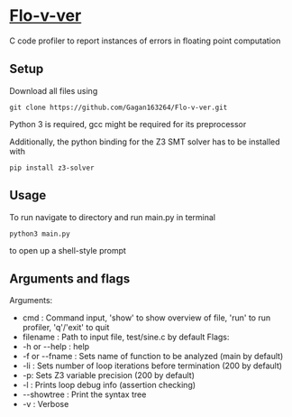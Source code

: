 # [Flo-v-ver](https://github.com/Gagan163264/Flo-v-ver.git)

C code profiler to report instances of errors in floating point computation
## Setup
Download all files using 

`git clone https://github.com/Gagan163264/Flo-v-ver.git`

Python 3 is required, gcc might be required for its preprocessor

Additionally, the python binding for the Z3 SMT solver has to be installed with

`pip install z3-solver`

## Usage
To run navigate to directory and run main.py in terminal

`python3 main.py`

to open up a shell-style prompt

## Arguments and flags
Arguments:
- cmd : Command input, 'show' to show overview of file, 'run' to run profiler, 'q'/'exit' to quit
- filename : Path to input file, test/sine.c by default
Flags:
- -h or --help : help
- -f or --fname : Sets name of function to be analyzed (main by default)
- -li : Sets number of loop iterations before termination (200 by default)
- -p: Sets Z3 variable precision (200 by default)
- -l : Prints loop debug info (assertion checking)
- --showtree : Print the syntax tree
- -v : Verbose

